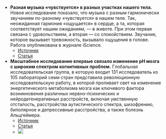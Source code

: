 
- **Разная музыка «чувствуется» в разных участках нашего тела.** Новое исследование показало, что музыка с разным гармонически звучанием по-разному «чувствуется» в нашем теле. Так, неожиданная гармония «ощущается» в сердце, а та, которая соответствует нашим ожиданиям, — в животе. При этом первая связана с удовольствием, а вторая — со спокойствием. Звучание, которое вызывает тревожность, вызывало ощущения в голове. Работа опубликована в журнале iScience.
    - [Источник](https://neuronovosti.ru/raznaya-muzyka-chuvstvuetsya-v-raznyh-uchastkah-nashego-tela/)
    - [Статья](https://www.cell.com/iscience/fulltext/S2589-0042(24)00719-3?_returnURL=https%3A%2F%2Flinkinghub.elsevier.com%2Fretrieve%2Fpii%2FS2589004224007193%3Fshowall%3Dtrue)
- **Масштабное исследование впервые связало изменение pH мозга с широким спектром когнитивных проблем.**
    Глобальная исследовательская группа, в которую входит 131 исследователь из 105 лабораторий семи стран представила революционную исследовательскую работу, в которой проливает свет на изменение энергетического метаболизма мозга как ключевого фактора возникновения различных нервно-психических и нейродегенеративных расстройств, включая умственную отсталость, расстройства аутистического спектра, шизофрению, биполярное и депрессивные расстройства, а также болезнь Альцгеймера.
    - [Источник](https://chemrar.ru/masshtabnoe-issledovanie-vpervye-svyazalo-izmenenie-ph-mozga-s-shirokim-spektrom-kognitivnyx-problem/?utm_source=telegram&utm_medium=post&utm_campaign=354)
    - [Статья](https://www.eurekalert.org/news-releases/551874)
    - ![](https://earimediaprodweb.azurewebsites.net/Api/v1/Multimedia/687dc97d-e174-482d-8ee7-b31ca7a8b80e/Rendition/low-res/Content/Public)